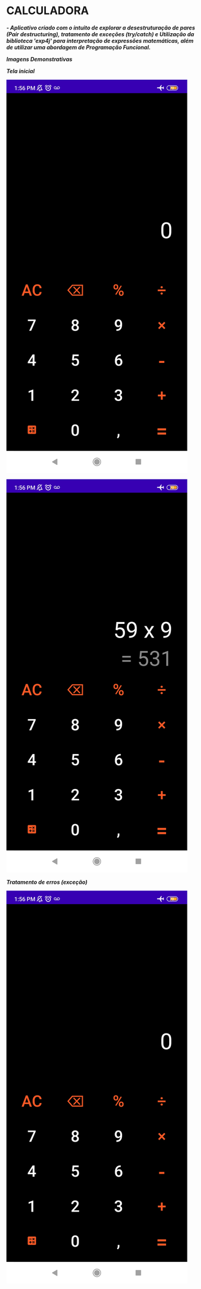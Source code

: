 # CALCULADORA 

_**- Aplicativo criado com o intuito de explorar a desestruturação de pares (Pair destructuring), tratamento de exceções (try/catch) e Utilização da biblioteca 'exp4j' para interpretação de expressões matemáticas, além de utilizar uma abordagem de Programação Funcional.**_

_**Imagens Demonstrativas**_


_**Tela inicial**_

![Tela Inicial](https://github.com/SAANDRIN/ImagensConjunto/blob/main/Screenshot_2025-05-06-13-56-10-313_com.example.calculadora.jpg)

![calculo 1](https://github.com/SAANDRIN/ImagensConjunto/blob/main/Screenshot_2025-05-06-13-56-25-417_com.example.calculadora.jpg)

_**Tratamento de erros (exceção)**_

![calculo 1](https://github.com/SAANDRIN/ImagensConjunto/blob/main/Screenshot_2025-05-06-13-56-10-313_com.example.calculadora.jpg)
